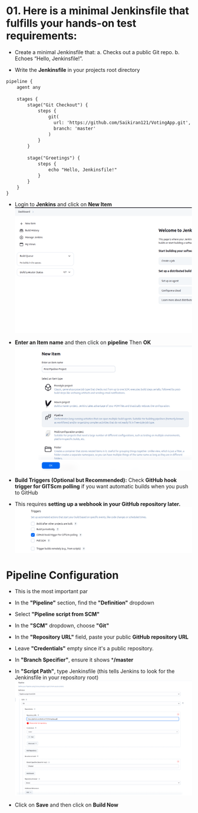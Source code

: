 # 01. Here is a minimal Jenkinsfile that fulfills your hands-on test requirements:
- Create a minimal Jenkinsfile that:
  a. Checks out a public Git repo.
  b. Echoes “Hello, Jenkinsfile!”.


- Write the **Jenkinsfile** in your projects root directory
```
pipeline {
    agent any

    stages {
        stage("Git Checkout") {
            steps {
                git(
                  url: 'https://github.com/Saikiran121/VotingApp.git',
                  branch: 'master'
                )
            }
        }

        stage("Greetings") {
            steps {
                echo "Hello, Jenkinsfile!"
            }
        }
    }
}
```

- Login to **Jenkins** and click on **New Item**
  ![Dashboard](images/01.png)


- **Enter an Item name** and then click on **pipeline** Then **OK**
  ![Dashboard](images/02.png)


- **Build Triggers (Optional but Recommended):** Check **GitHub hook trigger for GITScm polling** if you want automatic builds when you 
  push to GitHub

- This requires **setting up a webhook in your GitHub repository later.**
  ![Dashboard](images/03.png)

# Pipeline Configuration
- This is the most important par
- In the **"Pipeline"** section, find the **"Definition"** dropdown
- Select **"Pipeline script from SCM"**
- In the **"SCM"** dropdown, choose **"Git"**
- In the **"Repository URL"** field, paste your public **GitHub repository URL**
- Leave **"Credentials"** empty since it's a public repository.
- In **"Branch Specifier"**, ensure it shows ***/master**
- In **"Script Path"**, type Jenkinsfile (this tells Jenkins to look for the Jenkinsfile in your repository root)
  ![Dashboard](images/04.png)

- Click on **Save** and then click on **Build Now**






  